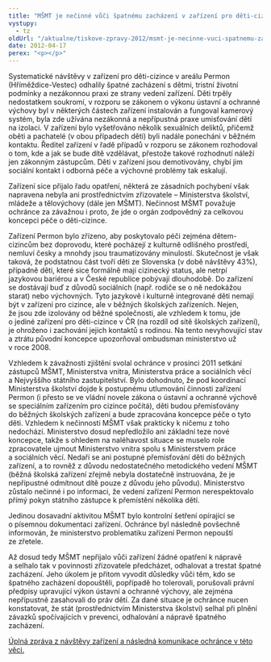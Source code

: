 ```yaml
---
title: "MŠMT je nečinné vůči špatnému zacházení v zařízení pro děti-cizince"
vystupy:
  - tz
oldUrl: "/aktualne/tiskove-zpravy-2012/msmt-je-necinne-vuci-spatnemu-zachazeni-v-zarizeni-pro-deti-cizince"
date: 2012-04-17
perex: "<p></p>"
---
```


<!-- imported from the old website -->

<p>Systematické návštěvy v zařízení pro děti-cizince v areálu Permon (Hříměždice-Vestec) odhalily špatné zacházení s dětmi, tristní životní podmínky a nezákonnou praxi ze strany vedení zařízení. Děti trpěly nedostatkem soukromí, v rozporu se zákonem o výkonu ústavní a ochranné výchovy byl v některých částech zařízení instalován a fungoval kamerový systém, byla zde užívána nezákonná a nepřípustná praxe umisťování dětí na izolaci. V zařízení bylo vyšetřováno několik sexuálních deliktů, přičemž oběti a pachatelé (v obou případech děti) byli nadále ponecháni v běžném kontaktu. Ředitel zařízení v řadě případů v rozporu se zákonem rozhodoval o tom, kde a jak se bude dítě vzdělávat, přestože takové rozhodnutí náleží jen zákonným zástupcům. Děti v zařízení jsou demotivovány, chybí jim sociální kontakt i odborná péče a výchovné problémy tak eskalují. </p><p>Zařízení sice přijalo řadu opatření, některá ze zásadních pochybení však napravena nebyla ani prostřednictvím zřizovatele – Ministerstva školství, mládeže a tělovýchovy (dále jen MŠMT). Nečinnost MŠMT považuje ochránce za závažnou i proto, že jde o orgán zodpovědný za celkovou koncepci péče o děti-cizince. </p><p>Zařízení Permon bylo zřízeno, aby poskytovalo péči zejména dětem-cizincům bez doprovodu, které pocházejí z kulturně odlišného prostředí, nemluví česky a mnohdy jsou traumatizovány minulostí. Skutečnost je však taková, že podstatnou část tvoří děti ze Slovenska (v době návštěvy 43%), případně děti, které sice formálně mají cizinecký status, ale netrpí jazykovou bariérou a v České republice pobývají dlouhodobě. Do zařízení se dostávají buď z důvodů sociálních (např. rodiče se o ně nedokážou starat) nebo výchovných. Tyto jazykově i kulturně integrované děti nemají být v zařízení pro cizince, ale v běžných školských zařízeních. Nejen, že jsou zde izolovány od běžné společnosti, ale vzhledem k tomu, jde o jediné zařízení pro děti-cizince v ČR (na rozdíl od sítě školských zařízení), je ohroženo i zachování jejich kontaktů s rodinou. Na tento nevyhovující stav a ztrátu původní koncepce upozorňoval ombudsman ministerstvo už v roce 2008.</p><p>Vzhledem k závažnosti zjištění svolal ochránce v prosinci 2011 setkání zástupců MŠMT, Ministerstva vnitra, Ministerstva práce a sociálních věcí a Nejvyššího státního zastupitelství. Bylo dohodnuto, že pod koordinací Ministerstva školství dojde k postupnému utlumování činnosti zařízení Permon (i přesto se ve vládní novele zákona o ústavní a ochranné výchově se speciálním zařízením pro cizince počítá), děti budou přemisťovány do běžných školských zařízení a bude zpracována koncepce péče o tyto děti. Vzhledem k nečinnosti MŠMT však prakticky k ničemu z toho nedochází. Ministerstvo dosud nepředložilo ani základní teze nové koncepce, takže s ohledem na naléhavost situace se muselo role zpracovatele ujmout Ministerstvo vnitra spolu s Ministerstvem práce a sociálních věcí. Nedaří se ani postupné přemisťování děti do běžných zařízení, a to rovněž z důvodu nedostatečného metodického vedení MŠMT (běžná školská zařízení zřejmě nebyla dostatečně instruována, že je nepřípustné odmítnout dítě pouze z důvodu jeho původu). Ministerstvo zůstalo nečinné i po informaci, že vedení zařízení Permon nerespektovalo přímý pokyn státního zástupce k přemístění několika dětí. </p><p>Jedinou dosavadní aktivitou MŠMT bylo kontrolní šetření opírající se o písemnou dokumentaci zařízení. Ochránce byl následně povšechně informován, že ministerstvo problematiku zařízení Permon nepouští ze zřetele.</p><p>Až dosud tedy MŠMT nepřijalo vůči zařízení žádné opatření k nápravě a selhalo tak v povinnosti zřizovatele předcházet, odhalovat a trestat špatné zacházení. Jeho úkolem je přitom vyvodit důsledky vůči těm, kdo se špatného zacházení dopouštěli, popřípadě ho tolerovali, porušovali právní předpisy upravující výkon ústavní a ochranné výchovy, ale zejména nepřípustně zasahovali do práv dětí. Za dané situace je ochránce nucen konstatovat, že stát (prostřednictvím Ministerstva školství) selhal při plnění závazků spočívajících v prevenci, odhalování a nápravě špatného zacházení.</p><p><a href="https://www.ochrance.cz/ochrana-osob-omezenych-na-svobode/zarizeni-pro-deti/sankce-permon/">Úplná zpráva z návštěvy zařízení a následná komunikace ochránce v této věci.</a></p>
